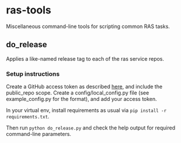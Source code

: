# ras-tools

Miscellaneous command-line tools for scripting common RAS tasks.

## do_release

Applies a like-named release tag to each of the ras service repos.

### Setup instructions

Create a GitHub access token as described [here](https://help.github.com/articles/creating-a-personal-access-token-for-the-command-line/), and include the public_repo scope. Create a config/local_config.py file (see example_config.py for the format), and add your access token.

In your virtual env, install requirements as usual via `pip install -r requirements.txt`.

Then run `python do_release.py` and check the help output for required command-line parameters.

